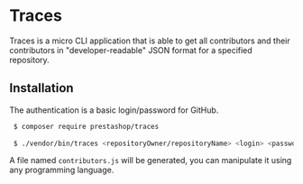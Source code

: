 # Traces

Traces is a micro CLI application that is able to get all contributors and their contributors in 
"developer-readable" JSON format for a specified repository.
 
 
## Installation
 
The authentication is a basic login/password for GitHub.
 
```bash
 $ composer require prestashop/traces
 
 $ ./vendor/bin/traces <repositoryOwner/repositoryName> <login> <password>
```
 
A file named ``contributors.js`` will be generated, you can manipulate it using any programming language.
